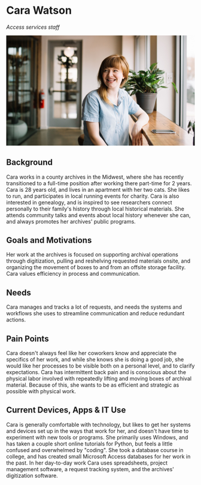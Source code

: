 # Cara Watson

_Access services staff_

![persona image](img/cara-watson.jpg)

## Background

Cara works in a county archives in the Midwest, where she has recently transitioned to a full-time position after working there part-time for 2 years. Cara is 28 years old, and lives in an apartment with her two cats. She likes to run, and participates in local running events for charity. Cara is also interested in genealogy, and is inspired to see researchers connect personally to their family's history through local historical materials. She attends community talks and events about local history whenever she can, and always promotes her archives' public programs.

## Goals and Motivations

Her work at the archives is focused on supporting archival operations through digitization, pulling and reshelving requested materials onsite, and organizing the movement of boxes to and from an offsite storage facility. Cara values efficiency in process and communication.  

## Needs

Cara manages and tracks a lot of requests, and needs the systems and workflows she uses to streamline communication and reduce redundant actions.

## Pain Points

Cara doesn't always feel like her coworkers know and appreciate the specifics of her work, and while she knows she is doing a good job, she would like her processes to be visible both on a personal level, and to clarify expectations. Cara has intermittent back pain and is conscious about the physical labor involved with repeatedly lifting and moving boxes of archival material. Because of this, she wants to be as efficient and strategic as possible with physical work.

## Current Devices, Apps & IT Use

Cara is generally comfortable with technology, but likes to get her systems and devices set up in the ways that work for her, and doesn't have time to experiment with new tools or programs. She primarily uses Windows, and has taken a couple short online tutorials for Python, but feels a little confused and overwhelmed by "coding". She took a database course in college, and has created small Microsoft Access databases for her work in the past. In her day-to-day work Cara uses spreadsheets, project management software, a request tracking system, and the archives' digitization software.
